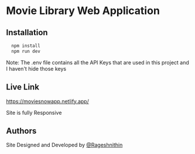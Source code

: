 # Movie Library Web Application

## Installation

```bash
  npm install
  npm run dev
```

Note: The .env file contains all the API Keys that are used in this project and I haven't hide those keys

## Live Link

https://moviesnowapp.netlify.app/

Site is fully Responsive

## Authors

Site Designed and Developed by
[@Rageshnithin](https://github.com/mrt3chie/)
